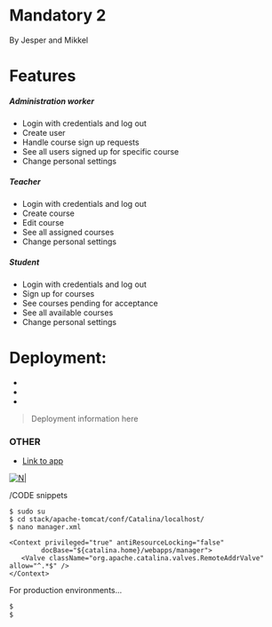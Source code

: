 # Mandatory 2
By Jesper and Mikkel



# Features

##### Administration worker
  - Login with credentials and log out
  - Create user
  - Handle course sign up requests
  - See all users signed up for specific course
  - Change personal settings

##### Teacher
  - Login with credentials and log out
  - Create course
  - Edit course
  - See all assigned courses
  - Change personal settings

##### Student
  - Login with credentials and log out
  - Sign up for courses
  - See courses pending for acceptance
  - See all available courses
  - Change personal settings

# Deployment:
  - 
  - 
  - 



> Deployment information
> here
>
> 
> 
> 
> 



### OTHER 



* [Link to app](http://104.197.58.189)
 
[![N|](https://i.imgur.com/IjCgZpJ.jpg)](http://104.197.58.189)


/CODE snippets
```
$ sudo su
$ cd stack/apache-tomcat/conf/Catalina/localhost/
$ nano manager.xml
```
```
<Context privileged="true" antiResourceLocking="false"
        docBase="${catalina.home}/webapps/manager">
   <Valve className="org.apache.catalina.valves.RemoteAddrValve" allow="^.*$" />
</Context>
```
For production environments...

```sh
$ 
$ 
```
